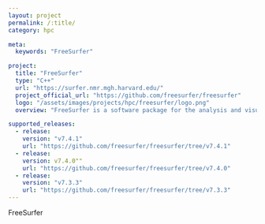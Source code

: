 ```yaml
---
layout: project
permalink: /:title/
category: hpc

meta:
  keywords: "FreeSurfer"

project:
  title: "FreeSurfer"
  type: "C++"
  url: "https://surfer.nmr.mgh.harvard.edu/"
  project_official_url: "https://github.com/freesurfer/freesurfer"
  logo: "/assets/images/projects/hpc/freesurfer/logo.png"
  overview: "FreeSurfer is a software package for the analysis and visualization of neuroimaging data from cross-sectional and longitudinal studies."

supported_releases:
  - release:
    version: "v7.4.1"
    url: "https://github.com/freesurfer/freesurfer/tree/v7.4.1"
  - release:
    version: v7.4.0""
    url: "https://github.com/freesurfer/freesurfer/tree/v7.4.0"
  - release:
    version: "v7.3.3"
    url: "https://github.com/freesurfer/freesurfer/tree/v7.3.3"
---
```


<p>FreeSurfer</p>
